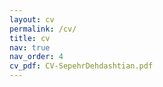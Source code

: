 ```yaml
---
layout: cv
permalink: /cv/
title: cv
nav: true
nav_order: 4
cv_pdf: CV-SepehrDehdashtian.pdf
---
```

